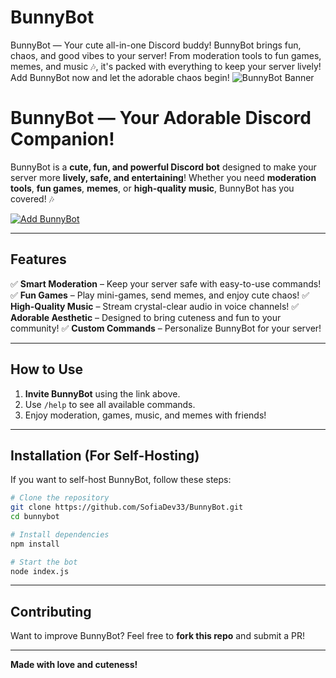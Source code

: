 # BunnyBot
 BunnyBot — Your cute all-in-one Discord buddy! BunnyBot brings fun, chaos, and good vibes to your server! From moderation tools to fun games, memes, and music 🎶, it's packed with everything to keep your server lively! Add BunnyBot now and let the adorable chaos begin!
![BunnyBot Banner](https://i.pinimg.com/originals/c6/b3/5c/c6b35c4e49ea74383af193249ea7ddc8.jpg)

# BunnyBot — Your Adorable Discord Companion!

BunnyBot is a **cute, fun, and powerful Discord bot** designed to make your server more **lively, safe, and entertaining**! Whether you need **moderation tools**, **fun games**, **memes**, or **high-quality music**, BunnyBot has you covered! 🎶

[![Add BunnyBot](https://img.shields.io/badge/Add%20BunnyBot-Click%20Here!-ff69b4?style=for-the-badge)](https://discord.com/oauth2/authorize?client_id=1348709050170478642&permissions=8&integration_type=0&scope=bot)

---

## Features
✅ **Smart Moderation** – Keep your server safe with easy-to-use commands!   
✅ **Fun Games** – Play mini-games, send memes, and enjoy cute chaos! 
✅ **High-Quality Music** – Stream crystal-clear audio in voice channels! 
✅ **Adorable Aesthetic** – Designed to bring cuteness and fun to your community! 
✅ **Custom Commands** – Personalize BunnyBot for your server! 

---

##  How to Use
1. **Invite BunnyBot** using the link above. 
2. Use `/help` to see all available commands.
3. Enjoy moderation, games, music, and memes with friends! 

---

##  Installation (For Self-Hosting)
If you want to self-host BunnyBot, follow these steps:
```bash
# Clone the repository
git clone https://github.com/SofiaDev33/BunnyBot.git
cd bunnybot

# Install dependencies
npm install

# Start the bot
node index.js
```

---

## Contributing
Want to improve BunnyBot? Feel free to **fork this repo** and submit a PR! 

---

**Made with love and cuteness!**
